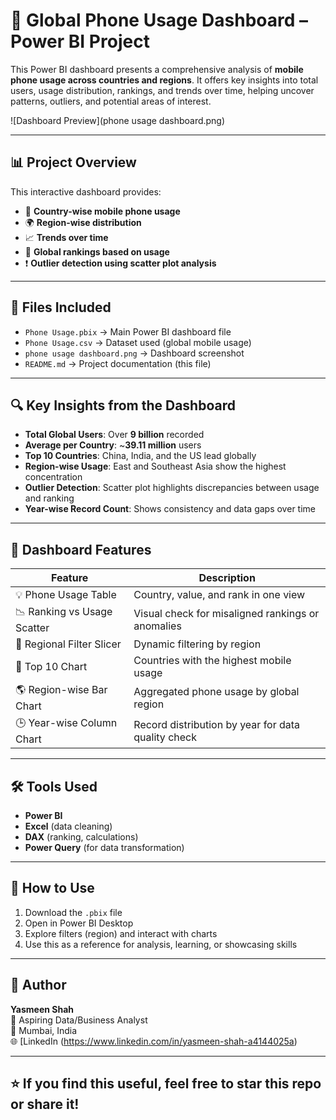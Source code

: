 # 📱 Global Phone Usage Dashboard – Power BI Project

This Power BI dashboard presents a comprehensive analysis of **mobile phone usage across countries and regions**. It offers key insights into total users, usage distribution, rankings, and trends over time, helping uncover patterns, outliers, and potential areas of interest.

![Dashboard Preview](phone usage dashboard.png)

---

## 📊 Project Overview

This interactive dashboard provides:

- 📌 **Country-wise mobile phone usage**
- 🌍 **Region-wise distribution**
- 📈 **Trends over time**
- 🥇 **Global rankings based on usage**
- ❗ **Outlier detection using scatter plot analysis**

---

## 📁 Files Included

- `Phone Usage.pbix` → Main Power BI dashboard file
- `Phone Usage.csv` → Dataset used (global mobile usage)
- `phone usage dashboard.png` → Dashboard screenshot
- `README.md` → Project documentation (this file)

---

## 🔍 Key Insights from the Dashboard

- **Total Global Users**: Over **9 billion** recorded
- **Average per Country**: ~**39.11 million** users
- **Top 10 Countries**: China, India, and the US lead globally
- **Region-wise Usage**: East and Southeast Asia show the highest concentration
- **Outlier Detection**: Scatter plot highlights discrepancies between usage and ranking
- **Year-wise Record Count**: Shows consistency and data gaps over time

---

## 📌 Dashboard Features

| Feature                        | Description                                                  |
|-------------------------------|--------------------------------------------------------------|
| 💡 Phone Usage Table          | Country, value, and rank in one view                         |
| 📉 Ranking vs Usage Scatter   | Visual check for misaligned rankings or anomalies            |
| 📍 Regional Filter Slicer     | Dynamic filtering by region                                  |
| 🥇 Top 10 Chart               | Countries with the highest mobile usage                      |
| 🌎 Region-wise Bar Chart      | Aggregated phone usage by global region                      |
| 🕒 Year-wise Column Chart     | Record distribution by year for data quality check           |

---

## 🛠 Tools Used

- **Power BI**
- **Excel** (data cleaning)
- **DAX** (ranking, calculations)
- **Power Query** (for data transformation)

---

## 🚀 How to Use

1. Download the `.pbix` file
2. Open in Power BI Desktop
3. Explore filters (region) and interact with charts
4. Use this as a reference for analysis, learning, or showcasing skills

---

## 📌 Author

**Yasmeen Shah**  
💼 Aspiring Data/Business Analyst  
📍 Mumbai, India  
🌐 [LinkedIn (https://www.linkedin.com/in/yasmeen-shah-a4144025a)

---

## ⭐️ If you find this useful, feel free to star this repo or share it!
